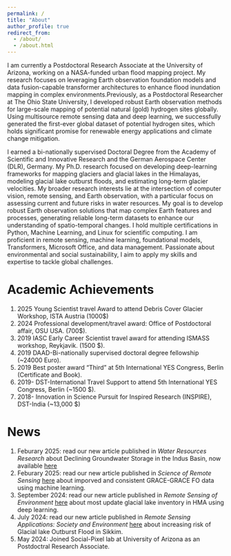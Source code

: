 ```yaml
---
permalink: /
title: "About"
author_profile: true
redirect_from: 
  - /about/
  - /about.html
---
```


I am currently a Postdoctoral Research Associate at the University of Arizona, working on a NASA-funded urban flood mapping project. My research focuses on leveraging Earth observation foundation models and data fusion-capable transformer architectures to enhance flood inundation mapping in complex environments.Previously, as a Postdoctoral Researcher at The Ohio State University, I developed robust Earth observation methods for large-scale mapping of potential natural (gold) hydrogen sites globally. Using multisource remote sensing data and deep learning, we successfully generated the first-ever global dataset of potential hydrogen sites, which holds significant promise for renewable energy applications and climate change mitigation.

I earned a bi-nationally supervised Doctoral Degree from the Academy of Scientific and Innovative Research and the German Aerospace Center (DLR), Germany. My Ph.D. research focused on developing deep-learning frameworks for mapping glaciers and glacial lakes in the Himalayas, modeling glacial lake outburst floods, and estimating long-term glacier velocities. My broader research interests lie at the intersection of computer vision, remote sensing, and Earth observation, with a particular focus on assessing current and future risks in water resources. My goal is to develop robust Earth observation solutions that map complex Earth features and processes, generating reliable long-term datasets to enhance our understanding of spatio-temporal changes. I hold multiple certifications in Python, Machine Learning, and Linux for scientific computing. I am proficient in remote sensing, machine learning, foundational models, Transformers, Microsoft Office, and data management. Passionate about environmental and social sustainability, I aim to apply my skills and expertise to tackle global challenges.

Academic Achievements
======
1. 2025 Young Scientist travel Award to attend Debris Cover Glacier Workshop, ISTA Austria (1000$)
1. 2024 Professional development/travel award: Office of Postdoctoral affair, OSU USA. (700$).
1. 2019 IASC Early Career Scientist travel award for attending ISMASS workshop, Reykjavik. (1500 $).
1. 2019 DAAD-Bi-nationally supervised doctoral degree fellowship (~24000 Euro).
1. 2019 Best poster award “Third” at 5th International YES Congress, Berlin (Certificate and Book).
1. 2019- DST-International Travel Support to attend 5th International YES Congress, Berlin (~1500 $).
1. 2018- Innovation in Science Pursuit for Inspired Research (INSPIRE), DST-India (~13,000 $)

News
======
1. Feburary 2025: read our new article published in _Water Resources Research_ about Declining Groundwater Storage in the Indus Basin, now available [here](https://doi.org/10.1029/2024WR038279)  
1. Feburary 2025: read our new article published in _Science of Remote Sensing_  [here](https://doi.org/10.1016/j.srs.2025.100198) about imporved and consistent GRACE-GRACE FO data using machine learning.
1. September 2024: read our new article published in _Remote Sensing of Environment_  [here](https://doi.org/10.1016/j.rse.2024.114413) about most update glacial lake inventory in HMA using deep learning. 
1. July 2024: read our new article published in _Remote Sensing Applications: Society and Environment_ [here](https://doi.org/10.1016/j.rsase.2024.101286) about increasing risk of Glacial lake Outburst Flood in Sikkim.
1. May 2024: Joined Social-Pixel lab at University of Arizona as an Postdoctral Research Associate.
   
